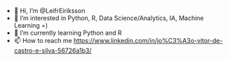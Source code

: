 - 👋 Hi, I’m @LeifrEiriksson
- 👀 I’m interested in Python, R, Data Science/Analytics, IA, Machine Learning =)
- 🌱 I’m currently learning Python and R
- 📫 How to reach me https://www.linkedin.com/in/jo%C3%A3o-vitor-de-castro-e-silva-56726a1b3/

<!---
LeifrEiriksson/LeifrEiriksson is a ✨ special ✨ repository because its `README.md` (this file) appears on your GitHub profile.
You can click the Preview link to take a look at your changes.
--->
